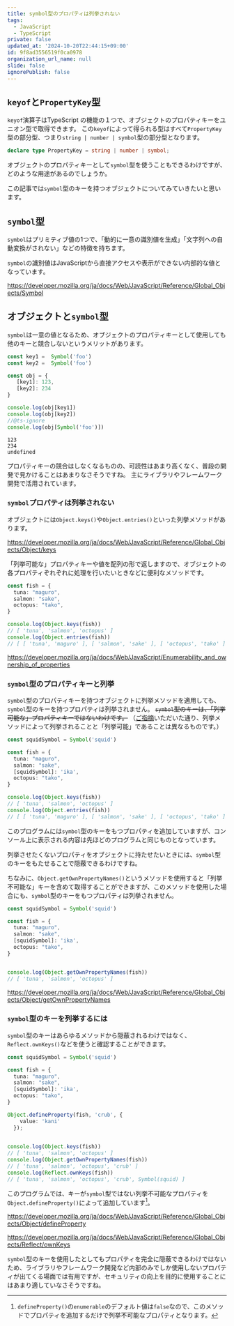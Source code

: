 ```yaml
---
title: symbol型のプロパティは列挙されない
tags:
  - JavaScript
  - TypeScript
private: false
updated_at: '2024-10-20T22:44:15+09:00'
id: 9f8ad3556519f0ca0978
organization_url_name: null
slide: false
ignorePublish: false
---
```

## `keyof`と`PropertyKey`型
`keyof`演算子はTypeScript の機能の１つで、オブジェクトのプロパティキーをユニオン型で取得できます。
この`keyof`によって得られる型はすべて`PropertyKey`型の部分型、つまり`string | number | symbol`型の部分型となります。

```ts:/lib.es5.d.ts
declare type PropertyKey = string | number | symbol;
```

オブジェクトのプロパティキーとして`symbol`型を使うこともできるわけですが、どのような用途があるのでしょうか。

この記事では`symbol`型のキーを持つオブジェクトについてみていきたいと思います。

## `symbol`型
`symbol`はプリミティブ値の1つで、「動的に一意の識別値を生成」「文字列への自動変換がされない」などの特徴を持ちます。

`symbol`の識別値はJavaScriptから直接アクセスや表示ができない内部的な値となっています。

https://developer.mozilla.org/ja/docs/Web/JavaScript/Reference/Global_Objects/Symbol

## オブジェクトと`symbol`型
`symbol`は一意の値となるため、オブジェクトのプロパティキーとして使用しても他のキーと競合しないというメリットがあります。
```ts
const key1 =  Symbol('foo')
const key2 =  Symbol('foo')

const obj = {
   [key1]: 123,
   [key2]: 234
}

console.log(obj[key1])
console.log(obj[key2])
//@ts-ignore
console.log(obj[Symbol('foo')])
```

```
123
234
undefined
```

プロパティキーの競合はしなくなるものの、可読性はあまり高くなく、普段の開発で見かけることはあまりなさそうですね。
主にライブラリやフレームワーク開発で活用されています。

### `symbol`プロパティは列挙されない
オブジェクトには`Object.keys()`や`Object.entries()`といった列挙メソッドがあります。

https://developer.mozilla.org/ja/docs/Web/JavaScript/Reference/Global_Objects/Object/keys

「列挙可能な」プロパティキーや値を配列の形で返しますので、オブジェクトの各プロパティぞれぞれに処理を行いたいときなどに便利なメソッドです。

```ts
const fish = {
  tuna: "maguro",
  salmon: "sake",
  octopus: "tako",
}

console.log(Object.keys(fish))
// [ 'tuna', 'salmon', 'octopus' ]
console.log(Object.entries(fish))
// [ [ 'tuna', 'maguro' ], [ 'salmon', 'sake' ], [ 'octopus', 'tako' ] ]
```

https://developer.mozilla.org/ja/docs/Web/JavaScript/Enumerability_and_ownership_of_properties

### `symbol`型のプロパティキーと列挙
`symbol`型のプロパティキーを持つオブジェクトに列挙メソッドを適用しても、`symbol`型のキーを持つプロパティは列挙されません。
~~`symbol`型のキーは、「列挙可能な」プロパティキーではないわけです。~~
（[ご指摘](https://qiita.com/axoloto210/items/9f8ad3556519f0ca0978#comment-824e2525f2eb49ceaeff)いただいた通り、列挙メソッドによって列挙されることと「列挙可能」であることは異なるものです。）
```ts
const squidSymbol = Symbol('squid')

const fish = {
  tuna: "maguro",
  salmon: "sake",
  [squidSymbol]: 'ika',
  octopus: "tako",
}

console.log(Object.keys(fish))
// [ 'tuna', 'salmon', 'octopus' ]
console.log(Object.entries(fish))
// [ [ 'tuna', 'maguro' ], [ 'salmon', 'sake' ], [ 'octopus', 'tako' ] ]
```
このプログラムには`symbol`型のキーをもつプロパティを追加していますが、コンソール上に表示される内容は先ほどのプログラムと同じものとなっています。

列挙させたくないプロパティをオブジェクトに持たせたいときには、`symbol`型のキーをもたせることで隠蔽できるわけですね。

ちなみに、`Object.getOwnPropertyNames()`というメソッドを使用すると「列挙不可能な」キーを含めて取得することができますが、このメソッドを使用した場合にも、`symbol`型のキーをもつプロパティは列挙されません。
```ts
const squidSymbol = Symbol('squid')

const fish = {
  tuna: "maguro",
  salmon: "sake",
  [squidSymbol]: 'ika',
  octopus: "tako",
}


console.log(Object.getOwnPropertyNames(fish))
// [ 'tuna', 'salmon', 'octopus' ]
```

https://developer.mozilla.org/ja/docs/Web/JavaScript/Reference/Global_Objects/Object/getOwnPropertyNames


### `symbol`型のキーを列挙するには
`symbol`型のキーはあらゆるメソッドから隠蔽されるわけではなく、`Reflect.ownKeys()`などを使うと確認することができます。
```ts
const squidSymbol = Symbol('squid')

const fish = {
  tuna: "maguro",
  salmon: "sake",
  [squidSymbol]: 'ika',
  octopus: "tako",
}

Object.defineProperty(fish, 'crub', {
    value: 'kani'
  });
  

console.log(Object.keys(fish))
// [ 'tuna', 'salmon', 'octopus' ]
console.log(Object.getOwnPropertyNames(fish))
// [ 'tuna', 'salmon', 'octopus', 'crub' ]
console.log(Reflect.ownKeys(fish))
// [ 'tuna', 'salmon', 'octopus', 'crub', Symbol(squid) ]
```
このプログラムでは、キーが`symbol`型ではない列挙不可能なプロパティを`Object.defineProperty()`によって追加しています[^1]。

https://developer.mozilla.org/ja/docs/Web/JavaScript/Reference/Global_Objects/Object/defineProperty

https://developer.mozilla.org/ja/docs/Web/JavaScript/Reference/Global_Objects/Reflect/ownKeys

`symbol`型のキーを使用したとしてもプロパティを完全に隠蔽できるわけではないため、ライブラリやフレームワーク開発など内部のみでしか使用しないプロパティが出てくる場面では有用ですが、セキュリティの向上を目的に使用することにはあまり適していなさそうですね。

[^1]:`defineProperty()`の`enumerable`のデフォルト値は`false`なので、このメソッドでプロパティを追加するだけで列挙不可能なプロパティとなります。
